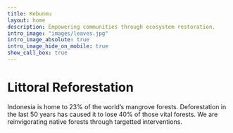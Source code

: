 ```yaml
---
title: Kebunmu
layout: home
description: Empowering communities through ecosystem restoration.
intro_image: "images/leaves.jpg"
intro_image_absolute: true
intro_image_hide_on_mobile: true
show_call_box: true
---
```


# Littoral Reforestation

Indonesia is home to 23% of the world’s mangrove forests. Deforestation in the last 50 years has caused it to lose 40% of those vital forests. We are reinvigorating native forests through targetted interventions.

